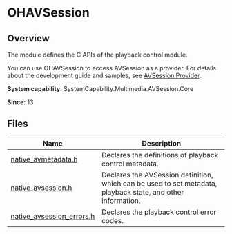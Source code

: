 # OHAVSession
<!--Kit: AVSession Kit-->
<!--Subsystem: Multimedia-->
<!--Owner: @ccfriend; @liao_qian-->
<!--Designer: @ccfriend-->
<!--Tester: @chenmingxi1_huawei-->
<!--Adviser: @w_Machine_cc-->

## Overview

The module defines the C APIs of the playback control module.

You can use OHAVSession to access AVSession as a provider. For details about the development guide and samples, see [AVSession Provider](../../media/avsession/using-ohavsession-developer.md).

**System capability**: SystemCapability.Multimedia.AVSession.Core

**Since**: 13

## Files

| Name| Description|
| -- | -- |
| [native_avmetadata.h](capi-native-avmetadata-h.md) | Declares the definitions of playback control metadata.|
| [native_avsession.h](capi-native-avsession-h.md) | Declares the AVSession definition, which can be used to set metadata, playback state, and other information.|
| [native_avsession_errors.h](capi-native-avsession-errors-h.md) | Declares the playback control error codes.|
